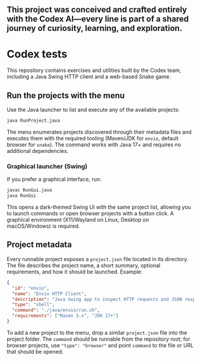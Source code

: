 ## This project was conceived and crafted entirely with the Codex AI—every line is part of a shared journey of curiosity, learning, and exploration.

# Codex tests

This repository contains exercises and utilities built by the Codex team, including a Java Swing HTTP client and a web-based Snake game.

## Run the projects with the menu
Use the Java launcher to list and execute any of the available projects:
```bash
java RunProject.java
```
The menu enumerates projects discovered through their metadata files and executes them with the required tooling (Maven/JDK for `envio`, default browser for `snake`). The command works with Java 17+ and requires no additional dependencies.

### Graphical launcher (Swing)
If you prefer a graphical interface, run:
```bash
javac RunGui.java
java RunGui
```
This opens a dark-themed Swing UI with the same project list, allowing you to launch commands or open browser projects with a button click. A graphical environment (X11/Wayland on Linux, Desktop on macOS/Windows) is required.

## Project metadata
Every runnable project exposes a `project.json` file located in its directory. The file describes the project name, a short summary, optional requirements, and how it should be launched. Example:
```json
{
  "id": "envio",
  "name": "Envio HTTP Client",
  "description": "Java Swing app to inspect HTTP requests and JSON responses.",
  "type": "shell",
  "command": "./java/envio/run.sh",
  "requirements": ["Maven 3.x", "JDK 17+"]
}
```
To add a new project to the menu, drop a similar `project.json` file into the project folder. The `command` should be runnable from the repository root; for browser projects, use `"type": "browser"` and point `command` to the file or URL that should be opened.
